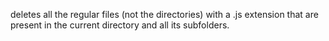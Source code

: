  deletes all the regular files (not the directories) with a .js extension that are present in the current directory and all its subfolders.
